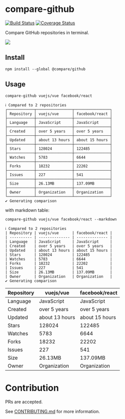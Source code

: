 # compare-github

[![Build Status](https://travis-ci.com/uetchy/compare-github.svg?branch=master)](https://travis-ci.org/uetchy/compare-github)
[![Coverage Status](https://coveralls.io/repos/github/uetchy/compare-github/badge.svg?branch=master)](https://coveralls.io/github/uetchy/compare-github?branch=master)

Compare GitHub repositories in terminal.

![](https://raw.githubusercontent.com/uetchy/compare-github/gh-pages/screencast.gif)

## Install

```shell
npm install --global @compare/github
```

## Usage

```shell
compare-github vuejs/vue facebook/react
```

```shell
ℹ Compared to 2 repositories
┌────────────┬────────────────┬────────────────┐
│ Repository │ vuejs/vue      │ facebook/react │
├────────────┼────────────────┼────────────────┤
│ Language   │ JavaScript     │ JavaScript     │
├────────────┼────────────────┼────────────────┤
│ Created    │ over 5 years   │ over 5 years   │
├────────────┼────────────────┼────────────────┤
│ Updated    │ about 13 hours │ about 15 hours │
├────────────┼────────────────┼────────────────┤
│ Stars      │ 128024         │ 122485         │
├────────────┼────────────────┼────────────────┤
│ Watches    │ 5783           │ 6644           │
├────────────┼────────────────┼────────────────┤
│ Forks      │ 18232          │ 22202          │
├────────────┼────────────────┼────────────────┤
│ Issues     │ 227            │ 541            │
├────────────┼────────────────┼────────────────┤
│ Size       │ 26.13MB        │ 137.09MB       │
├────────────┼────────────────┼────────────────┤
│ Owner      │ Organization   │ Organization   │
└────────────┴────────────────┴────────────────┘
✔ Generating comparison
```

with markdown table:

```shell
compare-github vuejs/vue facebook/react --markdown
```

```shell
ℹ Compared to 2 repositories
| Repository | vuejs/vue      | facebook/react |
| ---------- | -------------- | -------------- |
| Language   | JavaScript     | JavaScript     |
| Created    | over 5 years   | over 5 years   |
| Updated    | about 13 hours | about 15 hours |
| Stars      | 128024         | 122485         |
| Watches    | 5783           | 6644           |
| Forks      | 18232          | 22202          |
| Issues     | 227            | 541            |
| Size       | 26.13MB        | 137.09MB       |
| Owner      | Organization   | Organization   |
✔ Generating comparison
```

| Repository | vuejs/vue      | facebook/react |
| ---------- | -------------- | -------------- |
| Language   | JavaScript     | JavaScript     |
| Created    | over 5 years   | over 5 years   |
| Updated    | about 13 hours | about 15 hours |
| Stars      | 128024         | 122485         |
| Watches    | 5783           | 6644           |
| Forks      | 18232          | 22202          |
| Issues     | 227            | 541            |
| Size       | 26.13MB        | 137.09MB       |
| Owner      | Organization   | Organization   |

# Contribution

PRs are accepted.

See [CONTRIBUTING.md](CONTRIBUTING.md) for more information.
